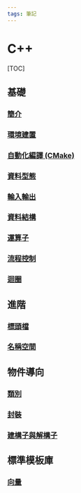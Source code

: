 ```yaml
---
tags: 筆記
---
```


# C++

[TOC]

## 基礎

### [簡介](簡介.md)

### [環境建置](環境建置.md)

### [自動化編譯 (CMake)](自動化編譯.md)

### [資料型態](資料型態.md)

### [輸入輸出](輸入輸出.md)

### [資料結構](資料結構.md)

### [運算子](運算子.md)

### [流程控制](流程控制.md)

### [迴圈](迴圈.md)

## 進階

### [標頭檔](標頭檔.md)

### [名稱空間](名稱空間.md)

## 物件導向

### [類別](物件導向/類別.md)

### [封裝](物件導向/封裝.md)

### [建構子與解構子](物件導向/建構子與解構子.md)

## 標準模板庫

### [向量](標準模板庫/向量.md)